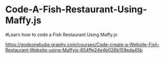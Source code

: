 # Code-A-Fish-Restaurant-Using-Maffy.js
#Learn how to code a Fish Restaurant Using Maffy.js

https://godsonebube.graphy.com/courses/Code-create-a-Website-Fish-Restaurant-Website-using-Maffyjs-654ffe24e4b026b159eda45b
